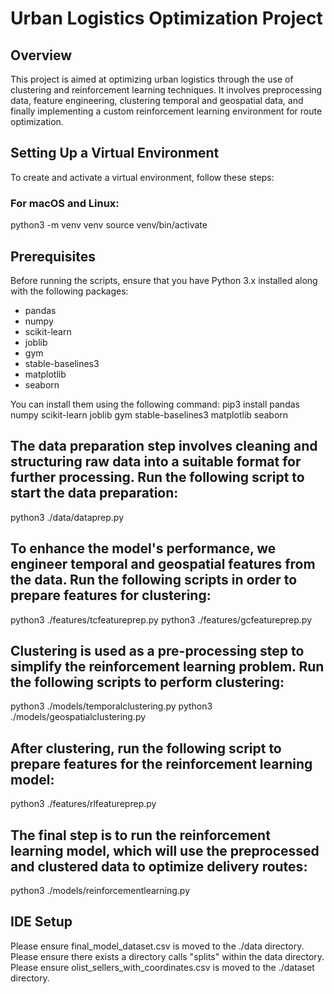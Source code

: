 # Urban Logistics Optimization Project

## Overview
This project is aimed at optimizing urban logistics through the use of clustering and reinforcement learning techniques. It involves preprocessing data, feature engineering, clustering temporal and geospatial data, and finally implementing a custom reinforcement learning environment for route optimization.

## Setting Up a Virtual Environment
To create and activate a virtual environment, follow these steps:

### For macOS and Linux:
python3 -m venv venv
source venv/bin/activate

## Prerequisites
Before running the scripts, ensure that you have Python 3.x installed along with the following packages:

- pandas
- numpy
- scikit-learn
- joblib
- gym
- stable-baselines3
- matplotlib
- seaborn

You can install them using the following command:
pip3 install pandas numpy scikit-learn joblib gym stable-baselines3 matplotlib seaborn

## The data preparation step involves cleaning and structuring raw data into a suitable format for further processing. Run the following script to start the data preparation:
python3 ./data/dataprep.py

## To enhance the model's performance, we engineer temporal and geospatial features from the data. Run the following scripts in order to prepare features for clustering:
python3 ./features/tcfeatureprep.py
python3 ./features/gcfeatureprep.py

## Clustering is used as a pre-processing step to simplify the reinforcement learning problem. Run the following scripts to perform clustering:
python3 ./models/temporalclustering.py
python3 ./models/geospatialclustering.py

## After clustering, run the following script to prepare features for the reinforcement learning model:
python3 ./features/rlfeatureprep.py

## The final step is to run the reinforcement learning model, which will use the preprocessed and clustered data to optimize delivery routes:
python3 ./models/reinforcementlearning.py

## IDE Setup
Please ensure final_model_dataset.csv is moved to the ./data directory.
Please ensure there exists a directory calls "splits" within the data directory. 
Please ensure olist_sellers_with_coordinates.csv is moved to the ./dataset directory.
